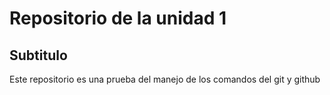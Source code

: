 # Repositorio de la unidad 1
## Subtitulo

Este repositorio es una prueba del manejo de los comandos del git y github
